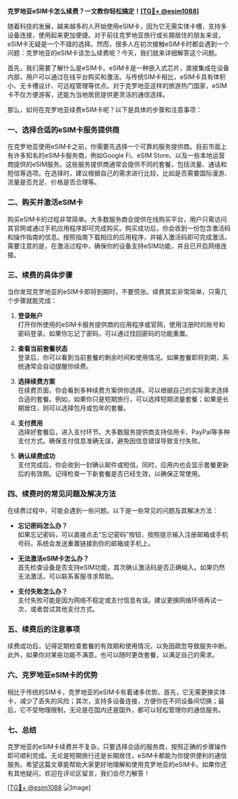 **克罗地亚eSIM卡怎么续费？一文教你轻松搞定！[[TG💪+ @esim1088](https://t.me/s/esim1088)]**

随着科技的发展，越来越多的人开始使用eSIM卡，因为它无需实体卡槽，支持多设备连接，使用起来更加便捷。对于前往克罗地亚旅行或长期居住的朋友来说，eSIM卡无疑是一个不错的选择。然而，很多人在初次接触eSIM卡时都会遇到一个问题：克罗地亚的eSIM卡该怎么续费呢？今天，我们就来详细解答这个问题。

首先，我们需要了解什么是eSIM卡。eSIM卡是一种嵌入式芯片，直接集成在设备内部，用户可以通过在线平台购买和激活。与传统SIM卡相比，eSIM卡具有体积小、无卡槽设计、可远程管理等优点。对于克罗地亚这样的旅游热门国家，eSIM卡不仅方便游客，还能为当地居民提供更灵活的通信选择。

那么，如何在克罗地亚续费eSIM卡呢？以下是具体的步骤和注意事项：

### 一、选择合适的eSIM卡服务提供商

在克罗地亚使用eSIM卡之前，你需要先选择一个可靠的服务提供商。目前市面上有许多知名的eSIM卡服务商，例如Google Fi、eSIM Store、以及一些本地运营商提供的eSIM服务。这些服务提供商通常会提供不同的套餐，包括流量、通话和短信等选项。在选择时，建议根据自己的需求进行比较，比如是否需要国际漫游、流量是否充足、价格是否合理等。

### 二、购买并激活eSIM卡

购买eSIM卡的过程非常简单。大多数服务商会提供在线购买平台，用户只需访问其官网或通过手机应用程序即可完成购买。购买成功后，你会收到一份包含激活码和操作指南的信息。按照指南下载相应的应用程序，并输入激活码即可完成激活。需要注意的是，在激活过程中，确保你的设备支持eSIM功能，并且已开启网络连接。

### 三、续费的具体步骤

当你发现克罗地亚的eSIM卡即将到期时，不要慌张。续费其实非常简单，只需几个步骤就能完成：

1. **登录账户**  
   打开你所使用的eSIM卡服务提供商的应用程序或官网，使用注册时的账号和密码登录。如果你忘记了密码，可以通过找回密码的功能重置。

2. **查看当前套餐状态**  
   登录后，你可以看到当前套餐的剩余时间和使用情况。如果套餐即将到期，系统通常会自动提醒你续费。

3. **选择续费方案**  
   在续费页面，你会看到多种续费方案供你选择。可以根据自己的实际需求选择合适的套餐。例如，如果你只是短期旅行，可以选择短期流量套餐；如果是长期居住，则可以选择包月或包年的套餐。

4. **支付费用**  
   选择好套餐后，进入支付环节。大多数服务提供商支持信用卡、PayPal等多种支付方式。确保支付信息准确无误，避免因信息错误导致支付失败。

5. **确认续费成功**  
   支付完成后，你会收到一封确认邮件或短信。同时，应用内也会显示套餐更新后的有效期。记得检查一下新套餐是否已经生效，以确保正常使用。

### 四、续费时的常见问题及解决方法

在续费过程中，可能会遇到一些问题。以下是一些常见的问题及其解决方法：

- **忘记密码怎么办？**  
  如果忘记密码，可以直接点击“忘记密码”按钮，按照提示输入注册邮箱或手机号码，系统会发送重置链接到你的邮箱或手机上。

- **无法激活eSIM卡怎么办？**  
  首先检查设备是否支持eSIM功能，其次确认激活码是否正确输入。如果仍然无法激活，可以联系客服寻求帮助。

- **支付失败怎么办？**  
  支付失败可能是因为网络不稳定或支付信息有误。建议更换网络环境再试一次，或者尝试其他支付方式。

### 五、续费后的注意事项

续费成功后，记得定期检查套餐的有效期和使用情况，以免因疏忽导致服务中断。此外，如果你对某些功能不满意，也可以随时更改套餐，以满足自己的需求。

### 六、克罗地亚eSIM卡的优势

相比于传统的SIM卡，克罗地亚的eSIM卡有着诸多优势。首先，它无需更换实体卡，减少了丢失的风险；其次，支持多设备连接，方便你在不同设备间切换；最后，它不受物理限制，无论是在国内还是国外，都可以轻松管理你的通信服务。

### 七、总结

克罗地亚的eSIM卡续费并不复杂，只要选择合适的服务商，按照正确的步骤操作即可顺利完成。无论是短期旅行还是长期居住，eSIM卡都能为你提供便利的通信服务。希望这篇文章能帮助大家更好地理解和使用克罗地亚的eSIM卡。如果你还有其他疑问，欢迎在评论区留言，我们会尽力解答！

[[TG💪+ @esim1088](https://t.me/s/esim1088) ![Image](https://i.postimg.cc/4NQfJmqS/Snipaste-2025-05-13-00-14-12.png)]